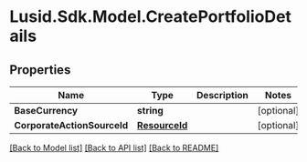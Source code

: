 # Lusid.Sdk.Model.CreatePortfolioDetails
## Properties

Name | Type | Description | Notes
------------ | ------------- | ------------- | -------------
**BaseCurrency** | **string** |  | [optional] 
**CorporateActionSourceId** | [**ResourceId**](ResourceId.md) |  | [optional] 

[[Back to Model list]](../README.md#documentation-for-models) [[Back to API list]](../README.md#documentation-for-api-endpoints) [[Back to README]](../README.md)

